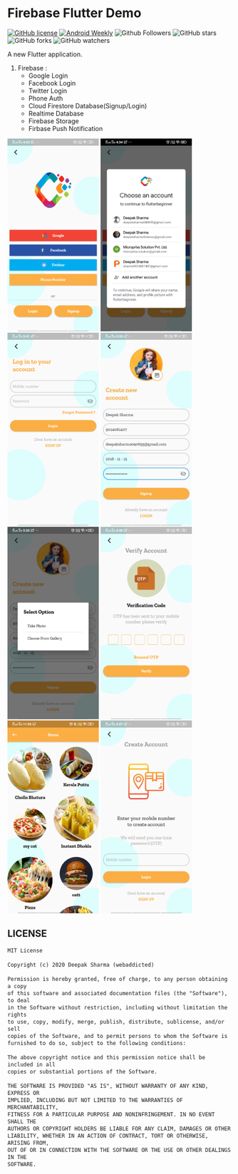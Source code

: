 # Firebase Flutter Demo


[![GitHub license](https://img.shields.io/badge/License-MIT-blue.svg)](LICENSE)
[![Android Weekly](https://img.shields.io/badge/Android%20Weekly-%23406-2CA3E6.svg?style=flat)](http://androidweekly.net/issues/issue-406)
![Github Followers](https://img.shields.io/github/followers/webaddicted?label=Follow&style=social)
![GitHub stars](https://img.shields.io/github/stars/webaddicted/Firebase-Flutter-Demo?style=social)
![GitHub forks](https://img.shields.io/github/forks/webaddicted/Firebase-Flutter-Demo?style=social)
![GitHub watchers](https://img.shields.io/github/watchers/webaddicted/Firebase-Flutter-Demo?style=social)

A new Flutter application.


1) Firebase : 
    * Google Login
    * Facebook Login
    * Twitter Login
    * Phone Auth
    * Cloud Firestore Database(Signup/Login)
    * Realtime Database
    * Firebase Storage
    * Firbase Push Notification

<img src="screenshot/fcm_social.png" width="205">    <img src="screenshot/fcm_google.png" width="205">
<img src="screenshot/fcm_login.png" width="205">    <img src="screenshot/fcm_signup.jpeg" width="205">
<img src="screenshot/fcm_image_pick.jpeg" width="205">    <img src="screenshot/fcm_otp.png" width="205">
<img src="screenshot/fcm_home.png" width="205">    <img src="screenshot/fcm_phone_auth.png" width="205">


## LICENSE
```
MIT License

Copyright (c) 2020 Deepak Sharma (webaddicted)

Permission is hereby granted, free of charge, to any person obtaining a copy
of this software and associated documentation files (the "Software"), to deal
in the Software without restriction, including without limitation the rights
to use, copy, modify, merge, publish, distribute, sublicense, and/or sell
copies of the Software, and to permit persons to whom the Software is
furnished to do so, subject to the following conditions:

The above copyright notice and this permission notice shall be included in all
copies or substantial portions of the Software.

THE SOFTWARE IS PROVIDED "AS IS", WITHOUT WARRANTY OF ANY KIND, EXPRESS OR
IMPLIED, INCLUDING BUT NOT LIMITED TO THE WARRANTIES OF MERCHANTABILITY,
FITNESS FOR A PARTICULAR PURPOSE AND NONINFRINGEMENT. IN NO EVENT SHALL THE
AUTHORS OR COPYRIGHT HOLDERS BE LIABLE FOR ANY CLAIM, DAMAGES OR OTHER
LIABILITY, WHETHER IN AN ACTION OF CONTRACT, TORT OR OTHERWISE, ARISING FROM,
OUT OF OR IN CONNECTION WITH THE SOFTWARE OR THE USE OR OTHER DEALINGS IN THE
SOFTWARE.
```

